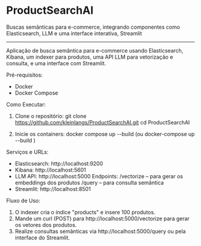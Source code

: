 # ProductSearchAI
Buscas semânticas para e-commerce, integrando componentes como Elasticsearch, LLM e uma interface interativa, Streamlit

---

Aplicação de busca semântica para e-commerce usando Elasticsearch, Kibana, um indexer para produtos,
uma API LLM para vetorização e consulta, e uma interface com Streamlit.

Pré-requisitos:
- Docker
- Docker Compose

Como Executar:
1. Clone o repositório:
   git clone https://github.com/kleinlangs/ProductSearchAI.git
   cd ProductSearchAI

2. Inicie os containers:
   docker compose up --build (ou docker-compose up --build )

Serviços e URLs:
- Elasticsearch: http://localhost:9200
- Kibana: http://localhost:5601
- LLM API: http://localhost:5000
  Endpoints:
    /vectorize – para gerar os embeddings dos produtos
    /query – para consulta semântica
- Streamlit: http://localhost:8501

Fluxo de Uso:
1. O indexer cria o índice "products" e insere 100 produtos.
2. Mande um curl (POST) para http://localhost:5000/vectorize para gerar os vetores dos produtos.
3. Realize consultas semânticas via http://localhost:5000/query ou pela interface do Streamlit.
